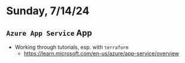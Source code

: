 # Sunday, 7/14/24

## `Azure App Service` App

- Working through tutorials, esp. with `terraform`
  - https://learn.microsoft.com/en-us/azure/app-service/overview